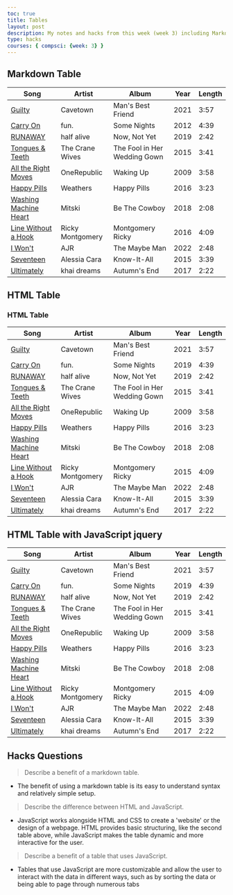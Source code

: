 ```yaml
---
toc: true
title: Tables 
layout: post
description: My notes and hacks from this week (week 3) including Markdown and HTML tables
type: hacks
courses: { compsci: {week: 3} }
---
```

## Markdown Table

| Song | Artist | Album | Year | Length |
|------|-------|------|-------|-------|
|[Guilty](https://youtu.be/SvtuH8hS5KY?si=OFlG869rWbUFc4_l) | Cavetown| Man's Best Friend | 2021 | 3:57 |
|[Carry On](https://www.youtube.com/watch?v=lV8fBH6S_xw)|fun.|Some Nights|2012|4:39|
|[RUNAWAY](https://www.youtube.com/watch?v=2x5Qpk3ZNYU)|half alive|Now, Not Yet|2019|2:42|
|[Tongues & Teeth](https://www.youtube.com/watch?v=ekYp5LCXM_0)|The Crane Wives|The Fool in Her Wedding Gown|2015|3:41|
|[All the Right Moves](https://www.youtube.com/watch?v=GD4sArxRmX8)|OneRepublic|Waking Up|2009|3:58
|[Happy Pills](https://www.youtube.com/watch?v=y_0CCLR2aAw)|Weathers|Happy Pills|2016|3:23|
|[Washing Machine Heart](https://www.youtube.com/watch?v=3vjkh-acmTE)|Mitski|Be The Cowboy|2018|2:08|
|[Line Without a Hook](https://www.youtube.com/watch?v=8JW6qzPCkE8)|Ricky Montgomery|Montgomery Ricky|2016|4:09|
|[I Won't](https://www.youtube.com/watch?v=6LBu92R_1t0)|AJR|The Maybe Man|2022|2:48|
|[Seventeen](https://www.youtube.com/watch?v=dB1w9Yiu3zo)|Alessia Cara|Know-It-All|2015|3:39|
|[Ultimately](https://www.youtube.com/watch?v=rDwWbW94GzQ)|khai dreams|Autumn's End|2017|2:22|

## HTML Table

<h3>HTML Table</h3>
<body>
    <table class="table">
        <thead>
            <tr>
                <th>Song</th>
                <th>Artist</th>
                <th>Album</th>
                <th>Year</th>
                <th>Length</th>
            </tr>
        </thead>
        <tbody>
            <tr>
                <td>
                    <a href="https://youtu.be/SvtuH8hS5KY?si=OFlG869rWbUFc4_l">Guilty</a>
                </td>
                <td>Cavetown</td>
                <td>Man's Best Friend</td>
                <td>2021</td>
                <td>3:57</td>
            </tr>
            <tr>
                <td>
                    <a href="https://www.youtube.com/watch?v=lV8fBH6S_xw">Carry On</a>
                </td>
                <td>fun.</td>
                <td>Some Nights</td>
                <td>2019</td>
                <td>4:39</td>
            </tr>
            <tr>
                <td>
                    <a href="https://www.youtube.com/watch?v=2x5Qpk3ZNYU">RUNAWAY</a>
                </td>
                <td>half alive</td>
                <td>Now, Not Yet</td>
                <td>2019</td>
                <td>2:42</td>
            </tr>
            <tr>
                <td>
                    <a href="https://www.youtube.com/watch?v=ekYp5LCXM_0">Tongues & Teeth</a>
                </td>
                <td>The Crane Wives</td>
                <td>The Fool in Her Wedding Gown</td>
                <td>2015</td>
                <td>3:41</td>
            </tr>
            <tr>
                <td>
                    <a href="https://www.youtube.com/watch?v=GD4sArxRmX8">All the Right Moves</a>
                </td>
                <td>OneRepublic</td>
                <td>Waking Up</td>
                <td>2009</td>
                <td>3:58</td>
            </tr>
            <tr>
                <td>
                    <a href="https://www.youtube.com/watch?v=y_0CCLR2aAw">Happy Pills</a>
                </td>
                <td>Weathers</td>
                <td>Happy Pills</td>
                <td>2016</td>
                <td>3:23</td>
            </tr>
            <tr>
                <td>
                    <a href="https://www.youtube.com/watch?v=3vjkh-acmTE">Washing Machine Heart</a>
                </td>
                <td>Mitski</td>
                <td>Be The Cowboy</td>
                <td>2018</td>
                <td>2:08</td>
            </tr>
            <tr>
                <td>
                    <a href="https://www.youtube.com/watch?v=8JW6qzPCkE8">Line Without a Hook</a>
                </td>
                <td>Ricky Montgomery</td>
                <td>Montgomery Ricky</td>
                <td>2015</td>
                <td>4:09</td>
            </tr>
            <tr>
                <td>
                    <a href="https://www.youtube.com/watch?v=6LBu92R_1t0">I Won't</a>
                </td>
                <td>AJR</td>
                <td>The Maybe Man</td>
                <td>2022</td>
                <td>2:48</td>
            </tr>
            <tr>
                <td>
                    <a href="https://www.youtube.com/watch?v=dB1w9Yiu3zo">Seventeen</a>
                </td>
                <td>Alessia Cara</td>
                <td>Know-It-All</td>
                <td>2015</td>
                <td>3:39</td>
            </tr>
            <tr>
                <td>
                    <a href="https://www.youtube.com/watch?v=rDwWbW94GzQ">Ultimately</a>
                </td>
                <td>khai dreams</td>
                <td>Autumn's End</td>
                <td>2017</td>
                <td>2:22</td>
            </tr>
        </tbody>
    </table>
</body>

## HTML Table with JavaScript jquery

<head>
    <!-- load jQuery and DataTables output style and scripts -->
    <link rel="stylesheet" type="text/css" href="https://cdn.datatables.net/1.13.4/css/jquery.dataTables.min.css">
    <script type="text/javascript" language="javascript" src="https://code.jquery.com/jquery-3.6.0.min.js"></script>
    <script>var define = null;</script>
    <script type="text/javascript" language="javascript" src="https://cdn.datatables.net/1.13.4/js/jquery.dataTables.min.js"></script>
</head>

<body>
    <table id="musictable" class="table">
        <thead>
            <tr>
                <th>Song</th>
                <th>Artist</th>
                <th>Album</th>
                <th>Year</th>
                <th>Length</th>
            </tr>
        </thead>
        <tbody>
            <tr>
                <td>
                    <a href="https://youtu.be/SvtuH8hS5KY?si=OFlG869rWbUFc4_l">Guilty</a>
                </td>
                <td>Cavetown</td>
                <td>Man's Best Friend</td>
                <td>2021</td>
                <td>3:57</td>
            </tr>
            <tr>
                <td>
                    <a href="https://www.youtube.com/watch?v=lV8fBH6S_xw">Carry On</a>
                </td>
                <td>fun.</td>
                <td>Some Nights</td>
                <td>2019</td>
                <td>4:39</td>
            </tr>
            <tr>
                <td>
                    <a href="https://www.youtube.com/watch?v=2x5Qpk3ZNYU">RUNAWAY</a>
                </td>
                <td>half alive</td>
                <td>Now, Not Yet</td>
                <td>2019</td>
                <td>2:42</td>
            </tr>
            <tr>
                <td>
                    <a href="https://www.youtube.com/watch?v=ekYp5LCXM_0">Tongues & Teeth</a>
                </td>
                <td>The Crane Wives</td>
                <td>The Fool in Her Wedding Gown</td>
                <td>2015</td>
                <td>3:41</td>
            </tr>
            <tr>
                <td>
                    <a href="https://www.youtube.com/watch?v=GD4sArxRmX8">All the Right Moves</a>
                </td>
                <td>OneRepublic</td>
                <td>Waking Up</td>
                <td>2009</td>
                <td>3:58</td>
            </tr>
            <tr>
                <td>
                    <a href="https://www.youtube.com/watch?v=y_0CCLR2aAw">Happy Pills</a>
                </td>
                <td>Weathers</td>
                <td>Happy Pills</td>
                <td>2016</td>
                <td>3:23</td>
            </tr>
            <tr>
                <td>
                    <a href="https://www.youtube.com/watch?v=3vjkh-acmTE">Washing Machine Heart</a>
                </td>
                <td>Mitski</td>
                <td>Be The Cowboy</td>
                <td>2018</td>
                <td>2:08</td>
            </tr>
            <tr>
                <td>
                    <a href="https://www.youtube.com/watch?v=8JW6qzPCkE8">Line Without a Hook</a>
                </td>
                <td>Ricky Montgomery</td>
                <td>Montgomery Ricky</td>
                <td>2015</td>
                <td>4:09</td>
            </tr>
            <tr>
                <td>
                    <a href="https://www.youtube.com/watch?v=6LBu92R_1t0">I Won't</a>
                </td>
                <td>AJR</td>
                <td>The Maybe Man</td>
                <td>2022</td>
                <td>2:48</td>
            </tr>
            <tr>
                <td>
                    <a href="https://www.youtube.com/watch?v=dB1w9Yiu3zo">Seventeen</a>
                </td>
                <td>Alessia Cara</td>
                <td>Know-It-All</td>
                <td>2015</td>
                <td>3:39</td>
            </tr>
            <tr>
                <td>
                    <a href="https://www.youtube.com/watch?v=rDwWbW94GzQ">Ultimately</a>
                </td>
                <td>khai dreams</td>
                <td>Autumn's End</td>
                <td>2017</td>
                <td>2:22</td>
            </tr>
        </tbody>
    </table>
</body>

<!-- Embeds executable code -->
<script>
    $("#musictable").DataTable();
</script>

## Hacks Questions

> Describe a benefit of a markdown table.
    
- The benefit of using a markdown table is its easy to understand syntax and relatively simple setup.

> Describe the difference between HTML and JavaScript.

- JavaScript works alongside HTML and CSS to create a 'website' or the design of a webpage. HTML provides basic structuring, like the second table above, while JavaScript makes the table dynamic and more interactive for the user.

> Describe a benefit of a table that uses JavaScript.

- Tables that use JavaScript are more customizable and allow the user to interact with the data in different ways, such as by sorting the data or being able to page through numerous tabs